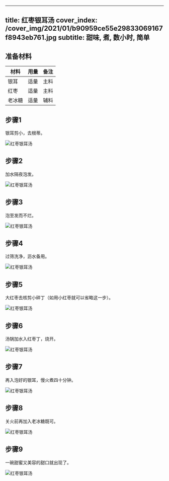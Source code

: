 
---
title: 红枣银耳汤
cover_index: /cover_img/2021/01/b90959ce55e29833069167f8943eb761.jpg
subtitle: 甜味, 煮, 数小时, 简单
---

## 准备材料

| 材料     | 用量 | 备注|
| ------- | ----- | --- |
| 银耳 | 适量| 主料 |
| 红枣 | 适量| 主料 |
| 老冰糖 | 适量| 辅料 |

## 步骤1

银耳剪小，去根蒂。

![红枣银耳汤](https://i8.meishichina.com/attachment/recipe/201010/201010011155560.jpg?x-oss-process=style/p320) 

## 步骤2

加水隔夜泡发。

![红枣银耳汤](https://i8.meishichina.com/attachment/recipe/201010/201010011156223.jpg?x-oss-process=style/p320) 

## 步骤3

泡至发而不烂。

![红枣银耳汤](https://i8.meishichina.com/attachment/recipe/201010/201010011156476.jpg?x-oss-process=style/p320) 

## 步骤4

过筛洗净，沥水备用。

![红枣银耳汤](https://i8.meishichina.com/attachment/recipe/201010/201010011157102.jpg?x-oss-process=style/p320) 

## 步骤5

大红枣去核剪小碎丁（如用小红枣就可以省略这一步）。

![红枣银耳汤](https://i8.meishichina.com/attachment/recipe/201010/201010011157531.jpg?x-oss-process=style/p320) 

## 步骤6

汤锅加水入红枣丁，烧开。

![红枣银耳汤](https://i8.meishichina.com/attachment/recipe/201010/201010011158188.jpg?x-oss-process=style/p320) 

## 步骤7

再入泡好的银耳，慢火煮四十分钟。

![红枣银耳汤](https://i8.meishichina.com/attachment/recipe/201010/201010011158535.jpg?x-oss-process=style/p320) 

## 步骤8

关火前再加入老冰糖既可。

![红枣银耳汤](https://i8.meishichina.com/attachment/recipe/201010/201010011159461.jpg?x-oss-process=style/p320) 

## 步骤9

一碗甜蜜又美容的甜口就出现了。

![红枣银耳汤](https://i8.meishichina.com/attachment/recipe/201010/201010011200202.jpg?x-oss-process=style/p320) 


